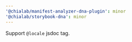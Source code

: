 ```yaml
---
'@chialab/manifest-analyzer-dna-plugin': minor
'@chialab/storybook-dna': minor
---
```


Support `@locale` jsdoc tag.
